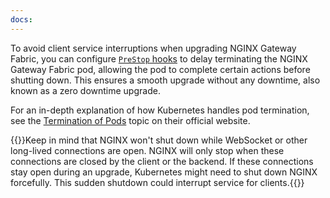 ```yaml
---
docs:
---
```


To avoid client service interruptions when upgrading NGINX Gateway Fabric, you can configure [`PreStop` hooks](https://kubernetes.io/docs/concepts/containers/container-lifecycle-hooks/) to delay terminating the NGINX Gateway Fabric pod, allowing the pod to complete certain actions before shutting down. This ensures a smooth upgrade without any downtime, also known as a zero downtime upgrade. 

For an in-depth explanation of how Kubernetes handles pod termination, see the [Termination of Pods](https://kubernetes.io/docs/concepts/workloads/pods/pod-lifecycle/#pod-termination) topic on their official website.

{{<note>}}Keep in mind that NGINX won't shut down while WebSocket or other long-lived connections are open. NGINX will only stop when these connections are closed by the client or the backend. If these connections stay open during an upgrade, Kubernetes might need to shut down NGINX forcefully. This sudden shutdown could interrupt service for clients.{{</note>}}
